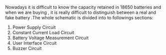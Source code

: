 Nowadays it is difficult to know the capacity retained in 18650 batteries and when we are buying , it is really difficult to distinguish between a real and fake battery .The whole schematic is divided into to followings sections:
1. Power Supply Circuit
2. Constant Current Load Circuit
3. Battery Voltage Measurement Circuit
4. User Interface Circuit
5. Buzzer Circuit

